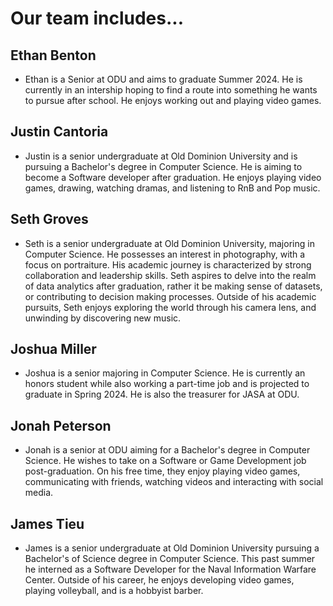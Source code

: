 # Our team includes...

## Ethan Benton
- Ethan is a Senior at ODU and aims to graduate Summer 2024. He is currently in an intership hoping to find a route into something he wants to pursue after school. He enjoys working out and playing video games. 

## Justin Cantoria
- Justin is a senior undergraduate at Old Dominion University and is pursuing a Bachelor's degree in 
Computer Science. He is aiming to become a Software developer after graduation. He enjoys playing 
video games, drawing, watching dramas, and listening to RnB and Pop music.

## Seth Groves
- Seth is a senior undergraduate at Old Dominion University, majoring in Computer Science. He possesses an interest in photography, with a focus on portraiture.
  His academic journey is characterized by strong collaboration and leadership skills.
  Seth aspires to delve into the realm of data analytics after graduation, rather it be making sense of datasets, or contributing to decision making processes.
  Outside of his academic pursuits, Seth enjoys exploring the world through his camera lens, and unwinding by discovering new music.

## Joshua Miller
- Joshua is a senior majoring in Computer Science. He
is currently an honors student while also working a part-time
job and is projected to graduate in Spring 2024. He is also
the treasurer for JASA at ODU.

## Jonah Peterson
- Jonah is a senior at ODU aiming for a Bachelor's degree in Computer Science. He wishes to take on a Software or Game Development job post-graduation. On his free time, they enjoy playing video games, communicating with friends, watching videos and interacting with social media.

## James Tieu
- James is a senior undergraduate at Old Dominion University pursuing a Bachelor's of Science degree
in Computer Science. This past summer he interned as a Software Developer for the Naval Information
Warfare Center. Outside of his career, he enjoys developing video games, playing volleyball, and
is a hobbyist barber.
